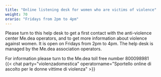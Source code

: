 ```yaml
---
title: "Online listening desk for women who are victims of violence"
weight: 70
orario: "Fridays from 2pm to 4pm"
---
```


Please turn to this help desk to get a first contact with the anti-violence center Me.dea operators, and to get more information about violence against women.
It is open on Fridays from 2pm to 4pm.
The help desk is managed by the Me.dea association operators.

For information please turn to the Me.dea toll free number 800098981  
{{< chat party="violenzadomestica" operatorname="Sportello online di ascolto per le donne vittime di violenza" >}}
